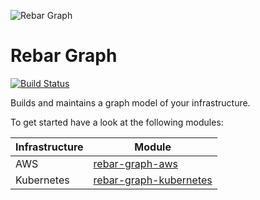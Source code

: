 ![Rebar Graph](https://raw.githubusercontent.com/rebar-cloud/rebar-cloud/master/docs/img/noun_graph.png) 

# Rebar Graph

[![Build Status](https://cloud.drone.io/api/badges/rebar-cloud/rebar-graph/status.svg)](https://cloud.drone.io/rebar-cloud/rebar-graph)

Builds and maintains a graph model of your infrastructure.

To get started have a look at the following modules:

| Infrastructure | Module |
|----|----|
| AWS | [rebar-graph-aws](https://github.com/rebar-cloud/rebar-graph/blob/master/rebar-graph-aws/README.md)|
| Kubernetes | [rebar-graph-kubernetes](https://github.com/rebar-cloud/rebar-graph/blob/master/rebar-graph-kubernetes/README.md)|


